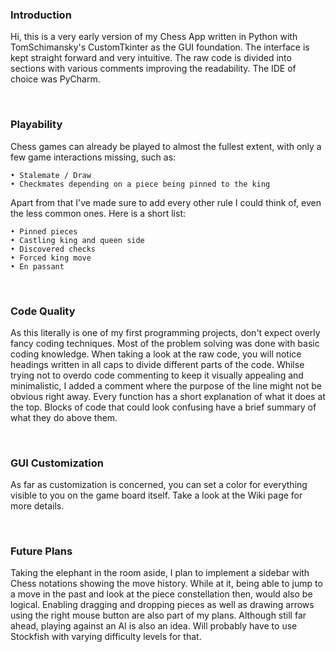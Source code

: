 ### Introduction

Hi, this is a very early version of my Chess App written in Python with TomSchimansky's CustomTkinter as the GUI foundation. The interface is kept straight forward and very intuitive. The raw code is divided into sections with various comments improving the readability. The IDE of choice was PyCharm.

⠀
### Playability

Chess games can already be played to almost the fullest extent, with only a few game interactions missing, such as:

    • Stalemate / Draw
    • Checkmates depending on a piece being pinned to the king

Apart from that I've made sure to add every other rule I could think of, even the less common ones. Here is a short list:
    
    • Pinned pieces
    • Castling king and queen side
    • Discovered checks
    • Forced king move
    • En passant

⠀
### Code Quality

As this literally is one of my first programming projects, don't expect overly fancy coding techniques. Most of the problem solving was done with basic coding knowledge. When taking a look at the raw code, you will notice headings written in all caps to divide different parts of the code. Whilse trying not to overdo code commenting to keep it visually appealing and minimalistic, I added a comment where the purpose of the line might not be obvious right away. Every function has a short explanation of what it does at the top. Blocks of code that could look confusing have a brief summary of what they do above them.

⠀
### GUI Customization

As far as customization is concerned, you can set a color for everything visible to you on the game board itself. Take a look at the Wiki page for more details.

⠀
### Future Plans

Taking the elephant in the room aside, I plan to implement a sidebar with Chess notations showing the move history. While at it, being able to jump to a move in the past and look at the piece constellation then, would also be logical. Enabling dragging and dropping pieces as well as drawing arrows using the right mouse button are also part of my plans. Although still far ahead, playing against an AI is also an idea. Will probably have to use Stockfish with varying difficulty levels for that.
